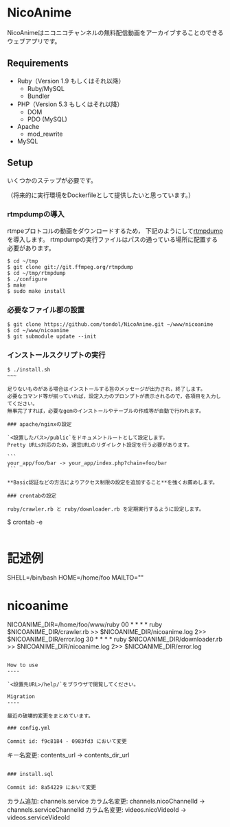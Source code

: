 NicoAnime
====

NicoAnimeはニコニコチャンネルの無料配信動画をアーカイブすることのできるウェブアプリです。

Requirements
----

- Ruby（Version 1.9 もしくはそれ以降）
    - Ruby/MySQL
    - Bundler
- PHP（Version 5.3 もしくはそれ以降）
    - DOM
    - PDO (MySQL)
- Apache
    - mod_rewrite
- MySQL

Setup
----

いくつかのステップが必要です。

（将来的に実行環境をDockerfileとして提供したいと思っています。）

### rtmpdumpの導入

rtmpeプロトコルの動画をダウンロードするため，
下記のようにして[rtmpdump](http://rtmpdump.mplayerhq.hu/)を導入します。
rtmpdumpの実行ファイルはパスの通っている場所に配置する必要があります。

~~~~
$ cd ~/tmp
$ git clone git://git.ffmpeg.org/rtmpdump
$ cd ~/tmp/rtmpdump
$ ./configure
$ make
$ sudo make install
~~~~

### 必要なファイル郡の設置

~~~~
$ git clone https://github.com/tondol/NicoAnime.git ~/www/nicoanime
$ cd ~/www/nicoanime
$ git submodule update --init
~~~~

### インストールスクリプトの実行

~~~~
$ ./install.sh
~~~

足りないものがある場合はインストールする旨のメッセージが出力され，終了します。
必要なコマンド等が揃っていれば，設定入力のプロンプトが表示されるので，各項目を入力してください。
無事完了すれば，必要なgemのインストールやテーブルの作成等が自動で行われます。

### apache/nginxの設定

`<設置したパス>/public`をドキュメントルートとして設定します。
Pretty URLs対応のため，適宜URLのリダイレクト設定を行う必要があります。

```
your_app/foo/bar -> your_app/index.php?chain=foo/bar
```

**Basic認証などの方法によりアクセス制限の設定を追加すること**を強くお薦めします。

### crontabの設定

ruby/crawler.rb と ruby/downloader.rb を定期実行するように設定します。

~~~~
$ crontab -e
~~~~

~~~~
# 記述例

SHELL=/bin/bash
HOME=/home/foo
MAILTO=""

# nicoanime
NICOANIME_DIR=/home/foo/www/ruby
00 * * * * ruby $NICOANIME_DIR/crawler.rb >> $NICOANIME_DIR/nicoanime.log 2>> $NICOANIME_DIR/error.log
30 * * * * ruby $NICOANIME_DIR/downloader.rb >> $NICOANIME_DIR/nicoanime.log 2>> $NICOANIME_DIR/error.log
~~~~

How to use
----

`<設置先URL>/help/`をブラウザで閲覧してください。

Migration
----

最近の破壊的変更をまとめています。

### config.yml

Commit id: f9c8184 - 0983fd3 において変更

~~~~
キー名変更: contents_url -> contents_dir_url
~~~~

### install.sql

Commit id: 8a54229 において変更

~~~~
カラム追加: channels.service
カラム名変更: channels.nicoChannelId -> channels.serviceChannelId
カラム名変更: videos.nicoVideoId -> videos.serviceVideoId
~~~~
